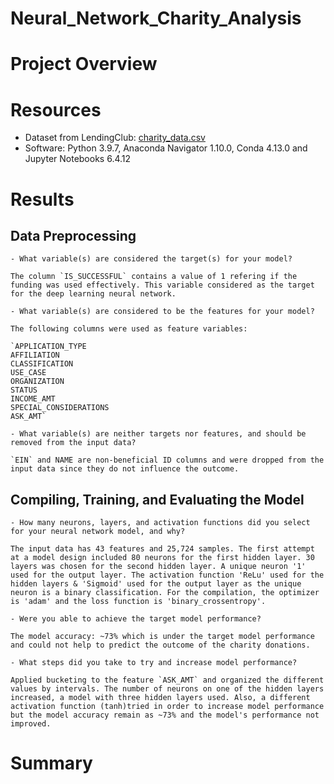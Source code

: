# Neural_Network_Charity_Analysis

# Project Overview


# Resources

* Dataset from LendingClub: [charity_data.csv]()
* Software: Python 3.9.7, Anaconda Navigator 1.10.0, Conda 4.13.0 and Jupyter Notebooks 6.4.12

# Results

##  Data Preprocessing

    - What variable(s) are considered the target(s) for your model?
    
    The column `IS_SUCCESSFUL` contains a value of 1 refering if the funding was used effectively. This variable considered as the target for the deep learning neural network.
    
    - What variable(s) are considered to be the features for your model?
    
    The following columns were used as feature variables:
    
    `APPLICATION_TYPE
    AFFILIATION
    CLASSIFICATION
    USE_CASE
    ORGANIZATION
    STATUS
    INCOME_AMT
    SPECIAL_CONSIDERATIONS
    ASK_AMT`
    
    - What variable(s) are neither targets nor features, and should be removed from the input data?
    
    `EIN` and NAME are non-beneficial ID columns and were dropped from the input data since they do not influence the outcome.


##  Compiling, Training, and Evaluating the Model

    - How many neurons, layers, and activation functions did you select for your neural network model, and why?
    
    The input data has 43 features and 25,724 samples. The first attempt at a model design included 80 neurons for the first hidden layer. 30 layers was chosen for the second hidden layer. A unique neuron '1' used for the output layer. The activation function 'ReLu' used for the hidden layers & 'Sigmoid' used for the output layer as the unique neuron is a binary classification. For the compilation, the optimizer is 'adam' and the loss function is 'binary_crossentropy'. 
    
    - Were you able to achieve the target model performance?
    
    The model accuracy: ~73% which is under the target model performance and could not help to predict the outcome of the charity donations.
    
    - What steps did you take to try and increase model performance?
    
    Applied bucketing to the feature `ASK_AMT` and organized the different values by intervals. The number of neurons on one of the hidden layers increased, a model with three hidden layers used. Also, a different activation function (tanh)tried in order to increase model performance but the model accuracy remain as ~73% and the model's performance not improved.
    

#  Summary